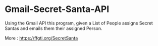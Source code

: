 # Gmail-Secret-Santa-API
 Using the Gmail API this program, given a List of People assigns Secret Santas and emails them their assigned Person.

More : https://ffgti.org/SecretSanta
